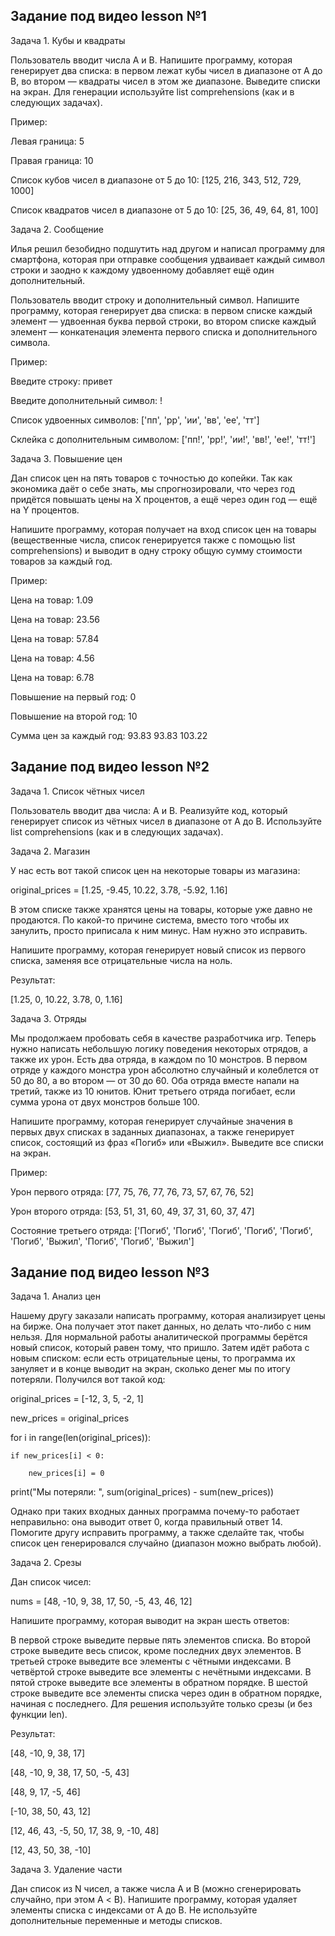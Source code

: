 ## Задание под видео lesson №1
Задача 1. Кубы и квадраты

Пользователь вводит числа A и B. Напишите программу, которая генерирует два списка: в первом лежат кубы чисел в диапазоне от А до В, во втором — квадраты чисел в этом же диапазоне. Выведите списки на экран. Для генерации используйте list comprehensions (как и в следующих задачах).



Пример:

Левая граница: 5

Правая граница: 10



Список кубов чисел в диапазоне от 5 до 10: [125, 216, 343, 512, 729, 1000]

Список квадратов чисел в диапазоне от 5 до 10: [25, 36, 49, 64, 81, 100]



Задача 2. Сообщение

Илья решил безобидно подшутить над другом и написал программу для смартфона, которая при отправке сообщения удваивает каждый символ строки и заодно к каждому удвоенному добавляет ещё один дополнительный.

Пользователь вводит строку и дополнительный символ. Напишите программу, которая генерирует два списка: в первом списке каждый элемент — удвоенная буква первой строки, во втором списке каждый элемент — конкатенация элемента первого списка и дополнительного символа.



Пример:

Введите строку: привет

Введите дополнительный символ: !



Список удвоенных символов: ['пп', 'рр', 'ии', 'вв', 'ее', 'тт']

Склейка с дополнительным символом: ['пп!', 'рр!', 'ии!', 'вв!', 'ее!', 'тт!'] 



Задача 3. Повышение цен

Дан список цен на пять товаров с точностью до копейки. Так как экономика даёт о себе знать, мы спрогнозировали, что через год придётся повышать цены на X процентов, а ещё через один год — ещё на Y процентов.

Напишите программу, которая получает на вход список цен на товары (вещественные числа, список генерируется также с помощью list comprehensions) и выводит в одну строку общую сумму стоимости товаров за каждый год.



Пример: 

Цена на товар: 1.09

Цена на товар: 23.56

Цена на товар: 57.84

Цена на товар: 4.56

Цена на товар: 6.78

Повышение на первый год: 0

Повышение на второй год: 10

Сумма цен за каждый год: 93.83 93.83 103.22
## Задание под видео lesson №2

Задача 1. Список чётных чисел

Пользователь вводит два числа: А и В. Реализуйте код, который генерирует список из чётных чисел в диапазоне от А до B. Используйте list comprehensions (как и в следующих задачах).



Задача 2. Магазин

У нас есть вот такой список цен на некоторые товары из магазина:



original_prices = [1.25, -9.45, 10.22, 3.78, -5.92, 1.16]



В этом списке также хранятся цены на товары, которые уже давно не продаются. По какой-то причине система, вместо того чтобы их занулить, просто приписала к ним минус. Нам нужно это исправить.

Напишите программу, которая генерирует новый список из первого списка, заменяя все отрицательные числа на ноль.



Результат:

[1.25, 0, 10.22, 3.78, 0, 1.16]



Задача 3. Отряды

Мы продолжаем пробовать себя в качестве разработчика игр. Теперь нужно написать небольшую логику поведения некоторых отрядов, а также их урон. Есть два отряда, в каждом по 10 монстров. В первом отряде у каждого монстра урон абсолютно случайный и колеблется от 50 до 80, а во втором — от 30 до 60. Оба отряда вместе напали на третий, также из 10 юнитов. Юнит третьего отряда погибает, если сумма урона от двух монстров больше 100.

Напишите программу, которая генерирует случайные значения в первых двух списках в заданных диапазонах, а также генерирует список, состоящий из фраз «Погиб» или «Выжил». Выведите все списки на экран.



Пример:

Урон первого отряда: [77, 75, 76, 77, 76, 73, 57, 67, 76, 52]

Урон второго отряда: [53, 51, 31, 60, 49, 37, 31, 60, 37, 47]

Состояние третьего отряда: ['Погиб', 'Погиб', 'Погиб', 'Погиб', 'Погиб', 'Погиб', 'Выжил', 'Погиб', 'Погиб', 'Выжил']



## Задание под видео lesson №3
Задача 1. Анализ цен

Нашему другу заказали написать программу, которая анализирует цены на бирже. Она получает этот пакет данных, но делать что-либо с ним нельзя. Для нормальной работы аналитической программы берётся новый список, который равен тому, что пришло. Затем идёт работа с новым списком: если есть отрицательные цены, то программа их зануляет и в конце выводит на экран, сколько денег мы по итогу потеряли. Получился вот такой код:



original_prices = [-12, 3, 5, -2, 1]

new_prices = original_prices

for i in range(len(original_prices)):

    if new_prices[i] < 0:

        new_prices[i] = 0

print("Мы потеряли: ",  sum(original_prices) - sum(new_prices))



Однако при таких входных данных программа почему-то работает неправильно: она выводит ответ 0, когда правильный ответ 14. Помогите другу исправить программу, а также сделайте так, чтобы список цен генерировался случайно (диапазон можно выбрать любой).



Задача 2. Срезы

Дан список чисел:



nums = [48, -10, 9, 38, 17, 50, -5, 43, 46, 12]



Напишите программу, которая выводит на экран шесть ответов:

В первой строке выведите первые пять элементов списка.
Во второй строке выведите весь список, кроме последних двух элементов.
В третьей строке выведите все элементы с чётными индексами.
В четвёртой строке выведите все элементы с нечётными индексами.
В пятой строке выведите все элементы в обратном порядке.
В шестой строке выведите все элементы списка через один в обратном порядке, начиная с последнего.
Для решения используйте только срезы (и без функции len).



Результат:

[48, -10, 9, 38, 17]

[48, -10, 9, 38, 17, 50, -5, 43]

[48, 9, 17, -5, 46]

[-10, 38, 50, 43, 12]

[12, 46, 43, -5, 50, 17, 38, 9, -10, 48]

[12, 43, 50, 38, -10]



Задача 3. Удаление части

Дан список из N чисел, а также числа А и В (можно сгенерировать случайно, при этом А < B). Напишите программу, которая удаляет элементы списка с индексами от А до В. Не используйте дополнительные переменные и методы списков.

